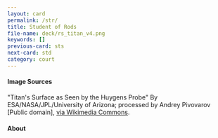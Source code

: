 ```yaml
---
layout: card
permalink: /str/
title: Student of Rods
file-name: deck/rs_titan_v4.png
keywords: []
previous-card: sts
next-card: std
category: court
---
```


#### Image Sources
"Titan's Surface as Seen by the Huygens Probe" By ESA/NASA/JPL/University of Arizona; processed by Andrey Pivovarov [Public domain], [via Wikimedia Commons](https://commons.wikimedia.org/wiki/File%3AHuygens_surface_color_sr.jpg).

#### About
